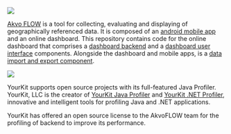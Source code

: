 <img src="https://raw.githubusercontent.com/akvo/akvo-web/develop/code/wp-content/themes/Akvo-responsive/images/flow60px.png" />

[Akvo FLOW](http://akvo.org/products/akvoflow/) is a tool for collecting, evaluating and displaying of geographically referenced data. It is composed of an [android mobile app](https://github.com/akvo/akvo-flow-mobile/) and an online dashboard. This repository contains code for the online dashboard that comprises a [dashboard backend](https://github.com/akvo/akvo-flow/tree/master/GAE) and a [dashboard user interface](https://github.com/akvo/akvo-flow/tree/master/Dashboard) components.  Alongside the dashboard and mobile apps, is a [data import and export component](https://github.com/akvo/akvo-flow-services).





<img src="http://www.yourkit.com/images/yklogo.png"></img>

YourKit supports open source projects with its full-featured Java Profiler.
YourKit, LLC is the creator of <a href="http://www.yourkit.com/java/profiler/index.jsp">YourKit Java Profiler</a>
and <a href="http://www.yourkit.com/.net/profiler/index.jsp">YourKit .NET Profiler</a>,
innovative and intelligent tools for profiling Java and .NET applications.

YourKit has offered an open source license to the AkvoFLOW team for the profiling of backend to improve its performance.
